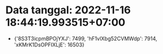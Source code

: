 # Data tanggal: 2022-11-16 18:44:19.993515+07:00

* {'8S3T3icpmBPOjYXJ': 7499, 'hF1vlXbg52CVMWdp': 7914, 'xKMrK1DsOPFIXLjE': 16503}
